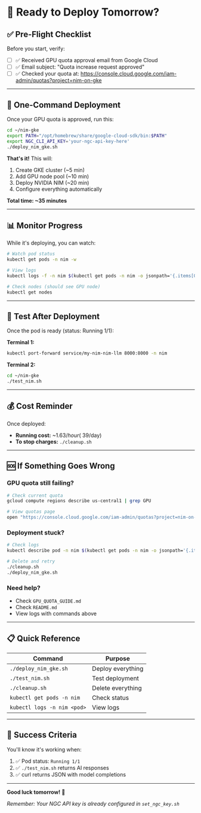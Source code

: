 # 🚀 Ready to Deploy Tomorrow?

## ✅ **Pre-Flight Checklist**

Before you start, verify:
- [ ] ✅ Received GPU quota approval email from Google Cloud
- [ ] ✅ Email subject: "Quota increase request approved"
- [ ] ✅ Checked your quota at: https://console.cloud.google.com/iam-admin/quotas?project=nim-on-gke

---

## 🎯 **One-Command Deployment**

Once your GPU quota is approved, run this:

```bash
cd ~/nim-gke
export PATH="/opt/homebrew/share/google-cloud-sdk/bin:$PATH"
export NGC_CLI_API_KEY='your-ngc-api-key-here'
./deploy_nim_gke.sh
```

**That's it!** This will:
1. Create GKE cluster (~5 min)
2. Add GPU node pool (~10 min)
3. Deploy NVIDIA NIM (~20 min)
4. Configure everything automatically

**Total time: ~35 minutes**

---

## 📊 **Monitor Progress**

While it's deploying, you can watch:

```bash
# Watch pod status
kubectl get pods -n nim -w

# View logs
kubectl logs -f -n nim $(kubectl get pods -n nim -o jsonpath='{.items[0].metadata.name}')

# Check nodes (should see GPU node)
kubectl get nodes
```

---

## 🧪 **Test After Deployment**

Once the pod is ready (status: Running 1/1):

**Terminal 1:**
```bash
kubectl port-forward service/my-nim-nim-llm 8000:8000 -n nim
```

**Terminal 2:**
```bash
cd ~/nim-gke
./test_nim.sh
```

---

## 💰 **Cost Reminder**

Once deployed:
- **Running cost:** ~$1.63/hour (~$39/day)
- **To stop charges:** `./cleanup.sh`

---

## 🆘 **If Something Goes Wrong**

### GPU quota still failing?
```bash
# Check current quota
gcloud compute regions describe us-central1 | grep GPU

# View quotas page
open "https://console.cloud.google.com/iam-admin/quotas?project=nim-on-gke"
```

### Deployment stuck?
```bash
# Check logs
kubectl describe pod -n nim $(kubectl get pods -n nim -o jsonpath='{.items[0].metadata.name}')

# Delete and retry
./cleanup.sh
./deploy_nim_gke.sh
```

### Need help?
- Check `GPU_QUOTA_GUIDE.md`
- Check `README.md`
- View logs with commands above

---

## 📋 **Quick Reference**

| Command | Purpose |
|---------|---------|
| `./deploy_nim_gke.sh` | Deploy everything |
| `./test_nim.sh` | Test deployment |
| `./cleanup.sh` | Delete everything |
| `kubectl get pods -n nim` | Check status |
| `kubectl logs -n nim <pod>` | View logs |

---

## 🎉 **Success Criteria**

You'll know it's working when:

1. ✅ Pod status: `Running 1/1`
2. ✅ `./test_nim.sh` returns AI responses
3. ✅ curl returns JSON with model completions

---

**Good luck tomorrow!** 🚀

_Remember: Your NGC API key is already configured in `set_ngc_key.sh`_

